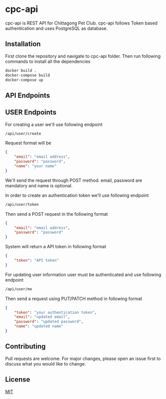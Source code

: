 # cpc-api

cpc-api is REST API for Chittagong Pet Club.
cpc-api follows Token based authentication and uses PostgreSQL as database.

## Installation

First clone the repository and navigate to cpc-api folder.
Then run following commands to install all the dependencies  

```bash
docker build .
docker-compose build
docker-compose up
```

## API Endpoints
## USER Endpoints

For creating a user we'll use following endpoint
```bash
/api/user/create
```
Request format will be
```JSON
{
    "email": "email address",
    "password": "password",
    "name": "your name"
}
```
We'll send the request through POST method.
email, password are mandatory and name is optional.

In order to create an authentication token we'll use following endpoint 
```bash
/api/user/token
```
Then send a POST request in the following format
```JSON
{
    "email": "email address",
    "password": "password"
}
```
System will return a API token in following format
```JSON
{
    "token": "API token"
}
```
For updating user information user must be authenticated and use following endpoint
```bash
/api/user/me
```
Then send a request using PUT/PATCH method in following format
```JSON
{
    "token": "your authentication token",
    "email": "updated email",
    "password": "updated password",
    "name": "updated name"
}
```

## Contributing
Pull requests are welcome. For major changes, please open an issue first to discuss what you would like to change.

## License
[MIT](https://choosealicense.com/licenses/mit/)
